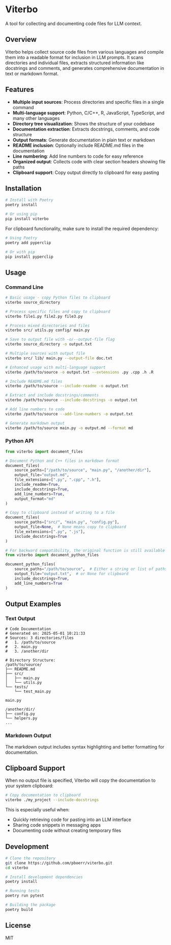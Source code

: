 # Viterbo

A tool for collecting and documenting code files for LLM context.

## Overview

Viterbo helps collect source code files from various languages and compile them into a readable format for inclusion in LLM prompts. It scans directories and individual files, extracts structured information like docstrings and comments, and generates comprehensive documentation in text or markdown format.

## Features

-   **Multiple input sources**: Process directories and specific files in a single command
-   **Multi-language support**: Python, C/C++, R, JavaScript, TypeScript, and many other languages
-   **Directory tree visualization**: Shows the structure of your codebase
-   **Documentation extraction**: Extracts docstrings, comments, and code structure
-   **Output formats**: Generate documentation in plain text or markdown
-   **README inclusion**: Optionally include README.md files in the documentation
-   **Line numbering**: Add line numbers to code for easy reference
-   **Organized output**: Collects code with clear section headers showing file paths
-   **Clipboard support**: Copy output directly to clipboard for easy pasting

## Installation

```bash
# Install with Poetry
poetry install

# Or using pip
pip install viterbo
```

For clipboard functionality, make sure to install the required dependency:

```bash
# Using Poetry
poetry add pyperclip

# Or with pip
pip install pyperclip
```

## Usage

### Command Line

```bash
# Basic usage - copy Python files to clipboard
viterbo source_directory

# Process specific files and copy to clipboard
viterbo file1.py file2.py file3.py

# Process mixed directories and files
viterbo src/ utils.py config/ main.py

# Save to output file with -o/--output-file flag
viterbo source_directory -o output.txt

# Multiple sources with output file
viterbo src/ lib/ main.py --output-file doc.txt

# Enhanced usage with multi-language support
viterbo /path/to/source -o output.txt --extensions .py .cpp .h .R

# Include README.md files
viterbo /path/to/source --include-readme -o output.txt

# Extract and include docstrings/comments
viterbo /path/to/source --include-docstrings -o output.txt

# Add line numbers to code
viterbo /path/to/source --add-line-numbers -o output.txt

# Generate markdown output
viterbo /path/to/source main.py -o output.md --format md
```

### Python API

```python
from viterbo import document_files

# Document Python and C++ files in markdown format
document_files(
    source_paths=["/path/to/source", "main.py", "/another/dir"],
    output_file="output.md",
    file_extensions=[".py", ".cpp", ".h"],
    include_readme=True,
    include_docstrings=True,
    add_line_numbers=True,
    output_format="md"
)

# Copy to clipboard instead of writing to a file
document_files(
    source_paths=["src/", "main.py", "config.py"],
    output_file=None,  # None means copy to clipboard
    file_extensions=[".py", ".js"],
    include_docstrings=True
)

# For backward compatibility, the original function is still available
from viterbo import document_python_files

document_python_files(
    source_paths="/path/to/source",  # Either a string or list of paths
    output_file="output.txt",  # or None for clipboard
    include_docstrings=True,
    add_line_numbers=True
)
```

## Output Examples

### Text Output

```
# Code Documentation
# Generated on: 2025-05-01 10:21:33
# Sources: 3 directories/files
#   1. /path/to/source
#   2. main.py
#   3. /another/dir

# Directory Structure:
/path/to/source/
├── README.md
├── src/
│   ├── main.py
│   └── utils.py
└── tests/
    └── test_main.py

main.py

/another/dir/
├── config.py
└── helpers.py
...
```

### Markdown Output

The markdown output includes syntax highlighting and better formatting for documentation.

## Clipboard Support

When no output file is specified, Viterbo will copy the documentation to your system clipboard:

```bash
# Copy documentation to clipboard
viterbo ./my_project --include-docstrings
```

This is especially useful when:

-   Quickly retrieving code for pasting into an LLM interface
-   Sharing code snippets in messaging apps
-   Documenting code without creating temporary files

## Development

```bash
# Clone the repository
git clone https://github.com/pboerr/viterbo.git
cd viterbo

# Install development dependencies
poetry install

# Running tests
poetry run pytest

# Building the package
poetry build
```

## License

MIT

